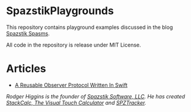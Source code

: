 # SpazstikPlaygrounds
This repository contains playground examples discussed in the blog [Spazstik Spasms](http://www.spazstik-software.com/blog).

All code in the repository is release under MIT License.

# Articles

* [A Reusable Observer Protocol Written In Swift](http://www.spazstik-software.dev/blog/article/a-reusable-observer-protocol-written-in-swift)

*Rodger Higgins is the founder of [Spazstik Software, LLC](http://www.spazstik-software.com).  He has created [StackCalc, The Visual Touch Calculator](http://www.spazstik-software.com/products/stackcalc) and [SPZTracker](http://www.spazstik-software.com/products/spztracker.ios).*
